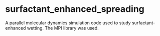 # surfactant_enhanced_spreading
A parallel molecular dynamics simulation code used to study surfactant-enhanced wetting. The MPI library was used.
